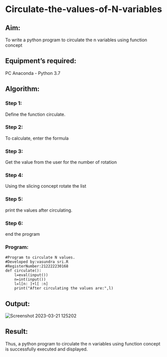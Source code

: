 # Circulate-the-values-of-N-variables
## Aim:
To write a python program to circulate the n variables using function concept
## Equipment’s required:
PC
Anaconda - Python 3.7
## Algorithm: 
### Step 1:
Define the function circulate.
### Step 2:
To calculate, enter the formula
### Step 3: 
Get the value from the user for the number of rotation
### Step 4: 
Using the slicing concept rotate the list

### Step 5:
print the values after circulating.
### Step 6: 
end the program

### Program:
```
#Program to circulate N values.
#Developed by:vasundra sri.R 
#RegisterNumber:212222230168
def circulate():
    l=eval(input())
    n=int(input())
    l=l[n: ]+l[ :n]
    print("After circulating the values are:",l)
 ```
    
## Output:

![Screenshot 2023-03-21 125202](https://user-images.githubusercontent.com/119393983/226540955-c057dec6-d9fb-40a3-b38f-b9fc929c5723.png)


## Result:
Thus, a python program to circulate the n variables using function concept is successfully executed and displayed.

